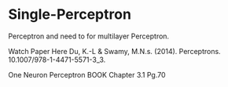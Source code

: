 # Single-Perceptron
Perceptron and need to for multilayer Perceptron.

Watch Paper Here 
Du, K.-L & Swamy, M.N.s. (2014). Perceptrons. 10.1007/978-1-4471-5571-3_3. 

One Neuron Perceptron BOOK Chapter 3.1 Pg.70
